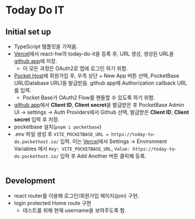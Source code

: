 # Today Do IT

## Initial set up

- TypeScript 템플릿을 가져옴.
- [Vercel](https://vercel.com/)에서 react-hw의 today-do-it을 등록 후, URL 생성, 생성된 URL을 [github app](https://github.com/settings/developers)에 저장.
  - 이 모든 과정은 OAuth2로 앱에 로그인 하기 위함.
- [Pocket Host](https://pockethost.io/)에 회원가입 후, 우측 상단 + New App 버튼 선택, PocketBase URL(Database URL)을 발급받음. github app에 Authorization callback URL를 입력.
  - Pocket Base가 OAuth2 Flow를 핸들할 수 있도록 하기 위함.
- [github app](https://github.com/settings/developers)에서 **Client ID**, **Client secret**을 발급받은 후 PocketBase Admin UI → settings → Auth Providers에서 Github 선택, 발급받은 **Client ID**, **Client secret** 입력 후 저장.
  <br>
- pocketbase 설치(`pnpm i pocketbase`)
- .env 파일 생성 후 `VITE_POCKETBASE_URL = https://today-to-do.pockethost.io/` 입력. 이는 [Vercel](https://vercel.com/)에서 Settings → Environment Variables 에서 `Key: VITE_POCKETBASE_URL`, `Value: https://today-to-do.pockethost.io/` 입력 후 Add Another 버튼 클릭해 등록.<br><br>

## Development

- react router를 이용해 로그인/회원가입 페이지(join) 구현.
- login protected Home route 구현
  - 테스트를 위해 현재 username을 보여주도록 함.
